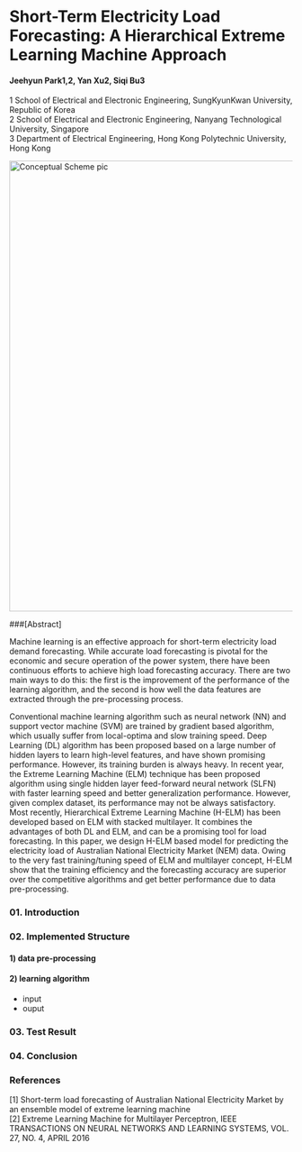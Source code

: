 # Short-Term Electricity Load Forecasting: A Hierarchical Extreme Learning Machine Approach

#### Jeehyun Park1,2, Yan Xu2, Siqi Bu3 

1 School of Electrical and Electronic Engineering, SungKyunKwan University, Republic of Korea  
2 School of Electrical and Electronic Engineering, Nanyang Technological University, Singapore  
3 Department of Electrical Engineering, Hong Kong Polytechnic University, Hong Kong  



<img src="https://github.com/jhyun0919/PowerLoad_Forecast/blob/master/etc/pic2.jpg?raw=true" alt="Conceptual Scheme pic" style="width: 800px;"/>

###[Abstract]

Machine learning is an effective approach for short-term electricity load demand forecasting. While accurate load forecasting is pivotal for the economic and secure operation of the power system, there have been continuous efforts to achieve high load forecasting accuracy. There are two main ways to do this: the first is the improvement of the performance of the learning algorithm, and the second is how well the data features are extracted through the pre-processing process.  

Conventional machine learning algorithm such as neural network (NN) and support vector machine (SVM) are trained by gradient based algorithm, which usually suffer from local-optima and slow training speed. Deep Learning (DL) algorithm has been proposed based on a large number of hidden layers to learn high-level features, and have shown promising performance. However, its training burden is always heavy. In recent year, the Extreme Learning Machine (ELM) technique has been proposed algorithm using single hidden layer feed-forward neural network (SLFN) with faster learning speed and better generalization performance. However, given complex dataset, its performance may not be always satisfactory. Most recently, Hierarchical Extreme Learning Machine (H-ELM) has been developed based on ELM with stacked multilayer. It combines the advantages of both DL and ELM, and can be a promising tool for load forecasting. In this paper, we design H-ELM based model for predicting the electricity load of Australian National Electricity Market (NEM) data. Owing to the very fast training/tuning speed of ELM and multilayer concept, H-ELM show that the training efficiency and the forecasting accuracy are superior over the competitive algorithms and get better performance due to data pre-processing. 



### 01. Introduction

### 02. Implemented Structure

#### 1) data pre-processing


#### 2) learning algorithm

- input
- ouput

### 03. Test Result

### 04. Conclusion

### References

[1] Short-term load forecasting of Australian National Electricity Market by an ensemble model of extreme learning machine  
[2] Extreme Learning Machine for Multilayer Perceptron, IEEE TRANSACTIONS ON NEURAL NETWORKS AND LEARNING SYSTEMS, VOL. 27, NO. 4, APRIL 2016
